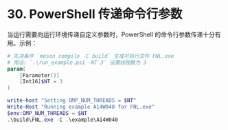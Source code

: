 # 30. PowerShell 传递命令行参数

当运行需要向运行环境传递自定义参数时，PowerShell 的命令行参数传递十分有用。示例：

```powershell
# 先决条件 `meson compile -C build` 生成可执行文件 FNL.exe
# 用法: `.\run_example.ps1 -NT 3` 设置线程数为 3
param(
    [Parameter()]
    [Int16]$NT = 3
)

write-host "Setting OMP_NUM_THREADS = $NT"
Write-Host "Running example A14W040 for FNL.exe"
$env:OMP_NUM_THREADS = $NT
.\build\FNL.exe -C .\example\A14W040
```
